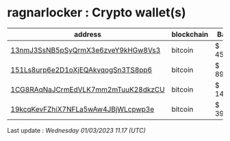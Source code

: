 # ragnarlocker : Crypto wallet(s)

| address | blockchain | Balance |
|---|---|---|
| [13nmJ3SsNB5pSyQrmX3e6zveY9kHGw8Vs3](https://www.blockchain.com/explorer/addresses/btc/13nmJ3SsNB5pSyQrmX3e6zveY9kHGw8Vs3) | bitcoin | $ 4517994 |
| [151Ls8urp6e2D1oXjEQAkvqogSn3TS8pp6](https://www.blockchain.com/explorer/addresses/btc/151Ls8urp6e2D1oXjEQAkvqogSn3TS8pp6) | bitcoin | $ 899289 |
| [1CG8RAqNaJCrmEdVLK7mm2mTuuK28dkzCU](https://www.blockchain.com/explorer/addresses/btc/1CG8RAqNaJCrmEdVLK7mm2mTuuK28dkzCU) | bitcoin | $ 1481197 |
| [19kcqKevFZhiX7NFLa5wAw4JBjWLcpwp3e](https://www.blockchain.com/explorer/addresses/btc/19kcqKevFZhiX7NFLa5wAw4JBjWLcpwp3e) | bitcoin | $ 3980534 |

Last update : _Wednesday 01/03/2023 11.17 (UTC)_

